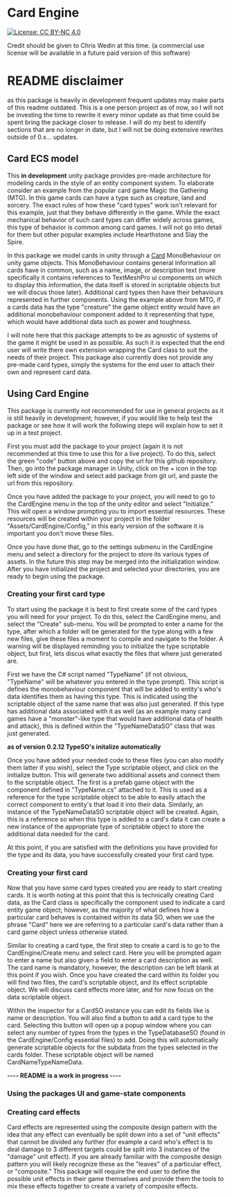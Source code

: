 # Card Engine
[![License: CC BY-NC 4.0](https://img.shields.io/badge/License-CC_BY--NC_4.0-lightgrey.svg)](https://creativecommons.org/licenses/by-nc/4.0/)

Credit should be given to Chris Wedin at this time.
(a commercial use license will be available in a future paid version of this software)
# README disclaimer
as this package is heavily in development frequent updates may make parts of this readme outdated. This is a one person project as of now, so I will not be investing the time to rewrite it every minor update as that time could be spent bring the package closer to release. I will do my best to identify sections that are no longer in date, but I will not be doing extensive rewrites outside of 0.x... updates. 
## Card ECS model
This **in development** unity package provides pre-made architecture for modeling cards in the style of an entity component system. To elaborate consider an example from the popular card game Magic the Gathering (MTG). In this game cards can have a type such as creature, land and sorcery. The exact rules of how these "card types" work isn't relevant for this example, just that they behave differently in the game. While the exact mechanical behavior of such card types can differ widely across games, this type of behavior is common among card games. I will not go into detail for them but other popular examples include Hearthstone and Slay the Spire.  

In this package we model cards in unity through a [Card](https://github.com/cmwedin/CardEngine/blob/main/Runtime/Cards/Card.cs) MonoBehaviour on unity game objects. This MonoBehaviour contains general information all cards have in common, such as a name, image, or description text (more specifically it contains references to TextMeshPro ui components on which to display this information, the data itself is stored in scriptable objects but we will discus those later). Additional card types then have their behaviours represented in further components. Using the example above from MTG, if a cards data has the type "creature" the game object entity would have an additional monobehaviour component added to it representing that type, which would have additional data such as power and toughness.       

I will note here that this package attempts to be as agnostic of systems of the game it might be used in as possible. As such it is expected that the end user will write there own extension wrapping the Card class to suit the needs of their project. This package also currently does not provide any pre-made card types, simply the systems for the end user to attach their own and represent card data.

## Using Card Engine
This package is currently not recommended for use in general projects as it is still heavily in development; however, if you would like to help test the package or see how it will work the following steps will explain how to set it up in a test project.

First you must add the package to your project (again it is not recommended at this time to use this for a live project). To do this, select the green "code" button above and copy the url for this github repository. Then, go into the package manager in Unity, click on the + icon in the top left side of the window and select add package from git url, and paste the url from this repository. 

Once you have added the package to your project, you will need to go to the CardEngine menu in the top of the unity editor and select "Initialize." This will open a window prompting you to import essential resources. These resources will be created within your project in the folder "Assets/CardEngine/Config," in this early version of the software it is important you don't move these files. 

Once you have done that, go to the settings submenu in the CardEngine menu and select a directory for the project to store its various types of assets. In the future this step may be merged into the initialization window. After you have initialized the project and selected your directories, you are ready to begin using the package. 

### Creating your first card type
To start using the package it is best to first create some of the card types you will need for your project. To do this, select the CardEngine menu, and select the "Create" sub-menu. You will be prompted to enter a name for the type, after which a folder will be generated for the type along with a few new files, give these files a moment to compile and navigate to the folder. A warning will be displayed reminding you to initialize the type scriptable object, but first, lets discus what exactly the files that where just generated are.

First we have the C# script named "TypeName" (if not obvious, "TypeName" will be whatever you entered in the type prompt). This script is defines the monobehaviour component that will be added to entity's who's data identifies them as having this type. This is indicated using the scriptable object of the same name that was also just generated. If this type has additional data associated with it as well (as an example many card games have a "monster"-like type that would have additional data of health and attack), this is defined within the "TypeNameDataSO" class that was just generated.

**as of version 0.2.12 TypeSO's initalize automatically**

Once you have added your needed code to these files (you can also modify them latter if you wish), select the Type scriptable object, and click on the initialize button. This will generate two additional assets and connect them to the scriptable object. The first is a prefab game object with the component defined in "TypeName.cs" attached to it. This is used as a reference for the type scriptable object to be able to easily attach the correct component to entity's that load it into their data. Similarly, an instance of the TypeNameDataSO scriptable object will be created. Again, this is a reference so when this type is added to a card's data it can create a new instance of the appropriate type of scriptable object to store the additional data needed for the card.

At this point, if you are satisfied with the definitions you have provided for the type and its data, you have successfully created your first card type.

### Creating your first card
Now that you have some card types created you are ready to start creating cards. It is worth noting at this point that this is technically creating Card data, as the Card class is specifically the component used to indicate a card entity game object; however, as the majority of what defines how a particular card behaves is contained within its data SO, when we use the phrase "Card" here we are referring to a particular card's data rather than a card game object unless otherwise stated.

Similar to creating a card type, the first step to create a card is to go to the CardEngine/Create menu and select card. Here you will be prompted again to enter a name but also given a field to enter a card description as well. The card name is mandatory, however, the description can be left blank at this point if you wish. Once you have created the card within its folder you will find two files, the card's scriptable object, and its effect scriptable object. We will discuss card effects more later, and for now focus on the data scriptable object.

Within the inspector for a CardSO instance you can edit its fields like is name or description. You will also find a button to add a card type to the card. Selecting this button will open up a popup window where you can select any number of types from the types in the TypeDatabaseSO (found in the CardEngine/Config essential files) to add. Doing this will automatically generate scriptable objects for the subdata from the types selected in the cards folder. These scriptable object will be named CardNameTypeNameData.

**---- README is a work in progress ----**

### Using the packages UI and game-state components

### Creating card effects
Card effects are represented using the composite design pattern with the idea that any effect can eventually be split down into a set of "unit effects" that cannot be divided any further (for example a card who's effect is to deal damage to 3 different targets could be split into 3 instances of the "damage" unit effect). If you are already familiar with the composite design pattern you will likely recognize these as the "leaves" of a particular effect, or "composite." This package will require the end user to define the possible unit effects in their game themselves and provide them the tools to mix these effects together to create a variety of composite effects. 

